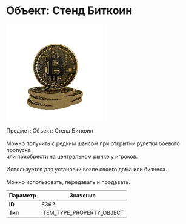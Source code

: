 # Объект: Стенд Биткоин

![Item Image](../img/8362.webp?raw=true)

Предмет: Объект: Стенд Биткоин<br><br>Можно получить с редким шансом при открытии рулетки боевого пропуска<br>или приобрести на центральном рынке у игроков.<br><br>Используется для установки возле своего дома или бизнеса.<br><br>Можно использовать, передавать и продавать.


| Параметр | Значение |
|----------|----------|
| **ID** | 8362 |
| **Тип** | ITEM_TYPE_PROPERTY_OBJECT |

